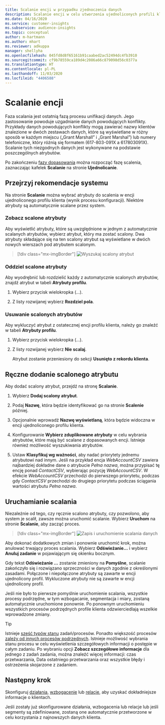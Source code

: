 ```yaml
---
title: Scalanie encji w przypadku zjednoczenia danych
description: Scalanie encji w celu utworzenia ujednoliconych profili klientów.
ms.date: 04/16/2020
ms.service: customer-insights
ms.subservice: audience-insights
ms.topic: conceptual
author: m-hartmann
ms.author: mhart
ms.reviewer: adkuppa
manager: shellyha
ms.openlocfilehash: 045fd8d8f65161b91caabed2ac52494dc4fb3910
ms.sourcegitcommit: cf9b78559ca189d4c2086a66c879098d56c0377a
ms.translationtype: HT
ms.contentlocale: pl-PL
ms.lasthandoff: 11/03/2020
ms.locfileid: "4406588"
---
```

# <a name="merge-entities"></a>Scalanie encji

Faza scalania jest ostatnią fazą procesu unifikacji danych. Jego zastosowanie powoduje uzgadnianie danych powodujących konflikty. Przykłady danych powodujących konflikty mogą zawierać nazwy klientów znalezione w dwóch zestawach danych, które są wyświetlane w różny sposób w każdym miejscu („Grant Marshall” i „Grant Marshal”) lub numery telefoniczne, który różnią się formatem (617-803-091X a 617803091X). Scalanie tych niezgodnych danych jest wykonywane na podstawie poszczególnych atrybutów.

Po zakończeniu [fazy dopasowania](match-entities.md) można rozpocząć fazę scalenia, zaznaczając kafelek **Scalanie** na stronie **Ujednolicanie**.

## <a name="review-system-recommendations"></a>Przejrzyj rekomendacje systemu

Na stronie **Scalanie** można wybrać atrybuty do scalenia w encji ujednoliconego profilu klienta (wynik procesu konfiguracji). Niektóre atrybuty są automatycznie scalane przez system.

### <a name="view-merged-attributes"></a>Zobacz scalone atrybuty

Aby wyświetlić atrybuty, które są uwzględnione w jednym z automatycznie scalanych atrybutów, wybierz atrybut, który ma zostać scalony. Dwa atrybuty składające się na ten scalony atrybut są wyświetlane w dwóch nowych wierszach pod atrybutem scalonym.

> [!div class="mx-imgBorder"]
> ![Wyszukaj scalony atrybut](media/configure-data-merge-profile-attributes.png "Wyszukaj scalony atrybut")

### <a name="separate-merged-attributes"></a>Oddziel scalone atrybuty

Aby wyodrębnić lub rozdzielić każdy z automatycznie scalonych atrybutów, znajdź atrybut w tabeli **Atrybuty profilu**.

1. Wybierz przycisk wielokropka (...).
  
2. Z listy rozwijanej wybierz **Rozdziel pola**.

### <a name="remove-merged-attributes"></a>Usuwanie scalonych atrybutów

Aby wykluczyć atrybut z ostatecznej encji profilu klienta, należy go znaleźć w tabeli **Atrybuty profilu**.

1. Wybierz przycisk wielokropka (...).
  
2. Z listy rozwijanej wybierz **Nie scalaj**.

   Atrybut zostanie przeniesiony do sekcji **Usunięto z rekordu klienta**.

## <a name="manually-add-a-merged-attribute"></a>Ręczne dodanie scalonego atrybutu

Aby dodać scalony atrybut, przejdź na stronę **Scalanie**.

1. Wybierz **Dodaj scalony atrybut**.

2. Podaj **Nazwę**, która będzie identyfikować go na stronie **Scalenie** później.

3. Opcjonalnie wprowadź **Nazwę wyświetlaną**, która będzie widoczna w encji ujednoliconego profilu klienta.

4. Konfigurowanie **Wybierz zduplikowane atrybuty** w celu wybrania atrybutów, które mają być scalane z dopasowanych encji. Istnieje również możliwość wyszukiwania atrybutów.

5. Ustaw **Klasyfikuj wg ważności**, aby nadać priorytety jednemu atrybutowi nad innym. Jeśli na przykład encja *WebAccountCSV* zawiera najbardziej dokładne dane o atrybucie *Pełna nazwa*, można przypisać tę encję ponad *ContactCSV*, wybierając pozycję *WebAccountCSV*. W efekcie *WebAccountCSV* przechodzi do pierwszego priorytetu, podczas gdy *ContactCSV* przechodzi do drugiego priorytetu podczas ściągania wartości atrybutu *Pełna nazwa*.

## <a name="run-your-merge"></a>Uruchamianie scalania

Niezależnie od tego, czy ręcznie scalono atrybuty, czy pozwolono, aby system je scalił, zawsze można uruchomić scalanie. Wybierz **Uruchom** na stronie **Scalanie**, aby zacząć proces.

> [!div class="mx-imgBorder"]
> ![Zapis i uruchomienie scalania danych](media/configure-data-merge-save-run.png "Zapis i uruchomienie scalania danych")

Aby dokonać dodatkowych zmian i ponownie uruchomić krok, można anulować trwający proces scalania. Wybierz **Odświeżanie...** i wybierz **Anuluj zadanie**  w pojawiającym się okienku bocznym.

Gdy tekst **Odświeżanie ...** zostanie zmieniony na **Pomyślne**, scalanie zakończyło się i rozwiązano sprzeczności w danych zgodnie z określonymi zasadami. Połączone i niepołączone atrybuty są zawarte w encji ujednolicony profil. Wykluczone atrybuty nie są zawarte w encji ujednolicony profil.

Jeśli nie było to pierwsze pomyślnie uruchomienie scalania, wszystkie procesy podrzędne, w tym wzbogacanie, segmentacja i miary, zostaną automatycznie uruchomione ponownie. Po ponownym uruchomieniu wszystkich procesów podrzędnych profile klienta odzwierciedlają wszelkie wprowadzone zmiany.

> [!TIP]
> Istnieje [sześć typów stanu](system.md#status-types) zadań/procesów. Ponadto większość procesów [zależy od innych procesów podrzędnych](system.md#refresh-policies). Istnieje możliwość wybrania stanu procesu w celu wyświetlenia szczegółowych informacji o postępie w całym zadaniu. Po wybraniu opcji **Zobacz szczegółowe informacje** dla jednego z zadań zadania, można znaleźć więcej informacji: czas przetwarzania, Data ostatniego przetwarzania oraz wszystkie błędy i ostrzeżenia skojarzone z zadaniem.

## <a name="next-step"></a>Następny krok

Skonfiguruj [działania](activities.md), [wzbogacenie](enrichment-microsoft-graph.md) lub [relacje](relationships.md), aby uzyskać dokładniejsze informacje o klientach.

Jeśli zostały już skonfigurowane działania, wzbogacenia lub relacje lub jeśli segmenty są zdefiniowane, zostaną one automatycznie przetworzone w celu korzystania z najnowszych danych klienta.



